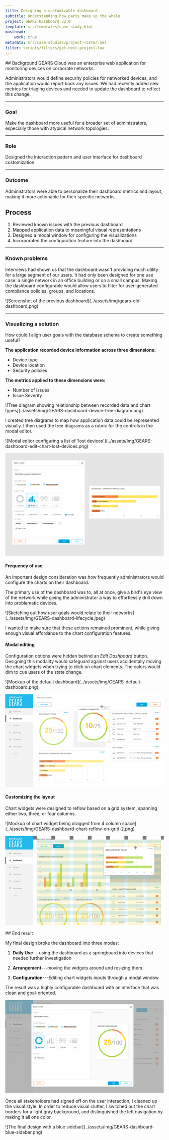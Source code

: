 ```yaml
---
title: Designing a customizable dashboard
subtitle: Understanding how parts make up the whole
project: GEARS Dashboard v2.0
template: src/templates/case-study.html
masthead:
    work: true
metadata: src/case-studies/project-roster.yml
filter: scripts/filters/get-next-project.lua
---
```


<section class="grid indenter:3/5 flip-top:kid border-top:3px border-accent:cyan">
## Background  
GEARS Cloud was an enterprise web application for monitoring devices on corporate networks.

Administrators would define security policies for networked devices, and the application would report back any issues. We had recently added new metrics for triaging devices and needed to update the dashboard to reflect this change.

---

### Goal 
Make the dashboard more useful for a broader set of administrators, especially those with atypical network topologies. 

---

### Role 
Designed the interaction pattern and user interface for dashboard customization.

---

### Outcome
Administrators were able to personalize their dashboard metrics and layout, making it more actionable for their specific networks.

</section>

<section class="grid indenter:3/2/4 split-lists flip-top:kid border-top:3px border-accent:magenta">

## Process 
 
1. Reviewed known issues with the previous dashboard
2. Mapped application data to meaningful visual representations
3. Designed a modal window for configuring the visualizations
4. Incorporated the configuration feature into the dashboard

---

### Known problems
Interviews had shown us that the dashboard wasn't providing much utility for a large segment of our users. It had only been designed for one use case: a single network in an office building or on a small campus. Making the dashboard configurable would allow users to filter for user-generated compliance policies, groups, and locations.  

<div class="shadow:img margin-stack">
![Screenshot of the previous dashboard](../assets/img/gears-old-dashboard.png)
</div>

---

### Visualizing a solution

How could I align user goals with the database schema to create something useful?

**The application recorded device information across three dimensions:**

- Device type
- Device location
- Security policies

**The metrics applied to these dimensions were:**

- Number of issues
- Issue Severity
    
<div class="subgrid side-by-side">
![Tree diagram showing relationship between recorded data and chart types](../assets/img/GEARS-dashboard-device-tree-diagram.png)
 
I created tree diagrams to map how application data could be represented visually.
I then used the tree diagrams as a rubric for the controls in the modal editor.
</div>
 
<div class="subgrid side-by-side">
![Modal editor configuring a list of 'lost devices'](../assets/img/GEARS-dashboard-edit-chart-lost-devices.png)
 
![Modal editor configuring a bar chart of devices with 'unwanted applications'](../assets/img/GEARS-dashboard-edit-chart-potentially-unwanted-applications.png)
</div>
 
#### Frequency of use
An important design consideration was how frequently administrators would configure the charts on their dashboard.

The primary use of the dashboard was to, all at once, give a bird's eye view of the network while giving the administrator a way to effortlessly drill down into problematic devices.


<div class="left-third cinch-up">
![Sketching out how user goals would relate to their networks](../assets/img/GEARS-dashboard-lifecycle.jpeg)
</div>

I wanted to make sure that these actions remained prominent, while giving enough visual affordance to the chart configuration features. 
 
 
#### Modal editing
Configuration options were hidden behind an _Edit Dashboard_ button. Designing this modality would safeguard against users accidentally moving the chart widgets when trying to click on chart elements. The colors would dim to cue users of the state change.
 
<div class='subgrid side-by-side border:img margin-top'>
![Mockup of the default dashboard](../assets/img/GEARS-default-dashboard.png)

![Mockup of dashboard in "Edit" state](../assets/img/GEARS-dashboard-move-chart-widget.png)
</div>
 
#### Customizing the layout
Chart widgets were designed to reflow based on a grid system, spanning either two, three, or four columns. 

<div class='subgrid side-by-side border:img margin-top'>
![Mockup of chart widget being dragged from 4 column space](../assets/img/GEARS-dashboard-chart-reflow-on-grid-2.png)

![Mockup of chart widget being dropped into 3 column space](../assets/img/GEARS-dashboard-chart-reflow-on-grid-1.png)
</div>
</section>

<section class="grid split-lists indenter:3/2/4 flip-top:kid border-top:3px border-accent:yellow">
## End result 
 
My final design broke the dashboard into three modes:

1. **Daily Use**---using the dashboard as a springboard into devices that needed further investigation 

2. **Arrangement**---moving the widgets around and resizing them. 
3. **Configuration**---Editing chart widgets inputs through a modal window

The result was a highly configurable dashboard with an interface that was clean and goal-oriented.

![Modal chart editor with a live preview](../assets/img/GEARS-dashboard-edit-modal-with-preview.png)

Once all stakeholders had signed off on the user interaction, I cleaned up the visual style. In order to reduce visual clutter, I switched out the chart borders for a light gray background, and distinguished the left navigation by making it all one color.

<div class="bkg:grey pano shadow:img">
![The final design with a blue sidebar](../assets/img/GEARS-dashboard-blue-sidebar.png)
</div>

</section>
